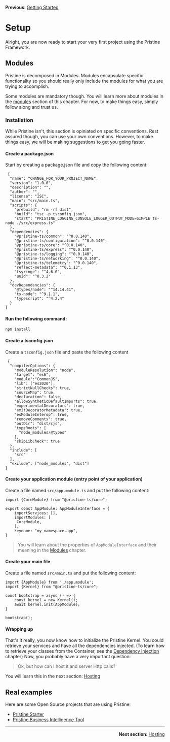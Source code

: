 <p>
   <strong>Previous: </strong> <a href="../index.md">Getting Started</a>
</p>


# Setup

Alright, you are now ready to start your very first project using the Pristine Framework.

## Modules

Pristine is decomposed in Modules. Modules encapsulate specific functionality so you should really only include the modules for what you are trying to accomplish.

Some modules are mandatory though. You will learn more about modules in the [modules](05.modules.md) section of this chapter. For now, to make things easy, simply follow along and trust us.

### Installation
While Pristine isn't, this section is opiniated on specific conventions. Rest assured though, you can use your own conventions. However, to make things easy, we will be making suggestions to get you going faster.

#### Create a package.json
Start by creating a package.json file and copy the following content:

```
 {
  "name": "CHANGE_FOR_YOUR_PROJECT_NAME",
  "version": "1.0.0",
  "description": "",
  "author": "",
  "license": "ISC",
  "main": "src/main.ts",
  "scripts": {
    "prebuild": "rm -rf dist",
    "build": "tsc -p tsconfig.json",
    "start": "PRISTINE_LOGGING_CONSOLE_LOGGER_OUTPUT_MODE=SIMPLE ts-node ./src/express.ts"
  },
  "dependencies": {
    "@pristine-ts/common": "^0.0.140",
    "@pristine-ts/configuration": "^0.0.140",
    "@pristine-ts/core": "^0.0.140",
    "@pristine-ts/express": "^0.0.140",
    "@pristine-ts/logging": "^0.0.140",
    "@pristine-ts/networking": "^0.0.140",
    "@pristine-ts/telemetry": "^0.0.140",
    "reflect-metadata": "^0.1.13",
    "tsyringe": "^4.6.0",
    "uuid": "^8.3.2"
  },
  "devDependencies": {
    "@types/node": "^14.14.41",
    "ts-node": "^9.1.1",
    "typescript": "^4.2.4"
  }
}
```

#### Run the following command:

```
npm install
```

#### Create a tsconfig.json
Create a `tsconfig.json` file and paste the following content

```
 {
  "compilerOptions": {
    "moduleResolution": "node",
    "target": "es6",
    "module":"CommonJS",
    "lib": ["es2020"],
    "strictNullChecks": true,
    "sourceMap": true,
    "declaration": false,
    "allowSyntheticDefaultImports": true,
    "experimentalDecorators": true,
    "emitDecoratorMetadata": true,
    "esModuleInterop": true,
    "removeComments": true,
    "outDir": "dist/cjs",
    "typeRoots": [
      "node_modules/@types"
    ],
    "skipLibCheck": true
  },
  "include": [
    "src"
  ],
  "exclude": ["node_modules", "dist"]
}

```

#### Create your application module (entry point of your application)
Create a file named `src/app.module.ts` and put the following content:

```
import {CoreModule} from "@pristine-ts/core";

export const AppModule: AppModuleInterface = {
    importServices: [],
    importModules: [
     CoreModule,
    ],
    keyname: "my_namespace.app",
}
```

> You will learn about the properties of `AppModuleInterface` and their meaning in the [Modules](05.modules.md) chapter.

#### Create your main file
Create a file named `src/main.ts` and put the following content:

```
import {AppModule} from './app.module';
import {Kernel} from "@pristine-ts/core";

const bootstrap = async () => {
    const kernel = new Kernel();
    await kernel.init(AppModule);
}

bootstrap();
```

#### Wrapping up

That's it really, you now know how to initialize the Pristine Kernel. You could retrieve your services and have all the dependencies injected. (To learn how to retrieve your classes from the Container, see the [Dependency Injection](04.dependency-injection.md) chapter)
Now, you probably have a very important question:

> Ok, but how can I host it and server Http calls?

You will learn this in the next section: [Hosting](02.hosting.md)


## Real examples

Here are some Open Source projects that are using Pristine:
* [Pristine Starter](https://github.com/magieno/pristine-starter)
* [Pristine Business Intelligence Tool](https://github.com/magieno/pristine-business-intelligence-tool)

---

<p align="right">
   <strong>Next section: </strong> <a href="02.hosting.md">Hosting</a>
</p>

